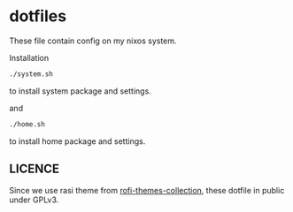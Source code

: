 # dotfiles

These file contain config on my nixos system.

Installation

```bash
./system.sh
```
to install system package and settings.

and

```bash
./home.sh
```

to install home package and settings.

## LICENCE
Since we use rasi theme from  [rofi-themes-collection]( https://github.com/lr-tech/rofi-themes-collection), these dotfile in public under GPLv3.
